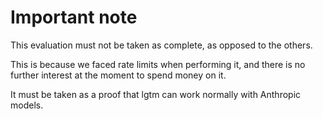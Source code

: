 # Important note

This evaluation must not be taken as complete, as opposed to the others.

This is because we faced rate limits when performing it, and there is no further interest at the moment to spend money on it.

It must be taken as a proof that lgtm can work normally with Anthropic models.